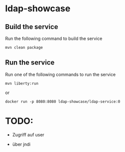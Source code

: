 # ldap-showcase

## Build the service

Run the following command to build the service

```shell
mvn clean package
```

## Run the service

Run one of the following commands to run the service

```shell
mvn liberty:run
```

or

```shell
docker run -p 8080:8080 ldap-showcase/ldap-service:0
```

# TODO:

- Zugriff auf user

- über jndi
